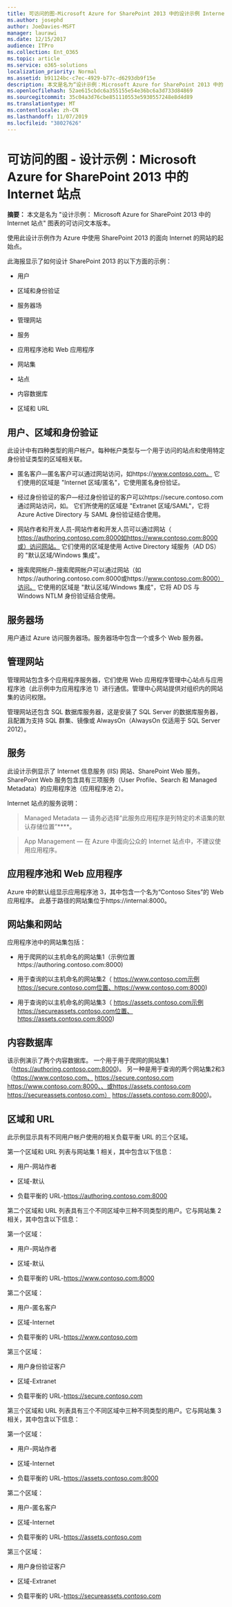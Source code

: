 ```yaml
---
title: 可访问的图-Microsoft Azure for SharePoint 2013 中的设计示例 Internet 网站
ms.author: josephd
author: JoeDavies-MSFT
manager: laurawi
ms.date: 12/15/2017
audience: ITPro
ms.collection: Ent_O365
ms.topic: article
ms.service: o365-solutions
localization_priority: Normal
ms.assetid: b91124bc-c7ec-4929-b77c-d6293db9f15e
description: 本文是名为“设计示例：Microsoft Azure for SharePoint 2013 中的 Internet 站点”的图的可访问文本版本。
ms.openlocfilehash: 52ae615cbdc6a355155e54e36bc6a3d733d84869
ms.sourcegitcommit: 35c04a3d76cbe851110553e5930557248e8d4d89
ms.translationtype: MT
ms.contentlocale: zh-CN
ms.lasthandoff: 11/07/2019
ms.locfileid: "38027626"
---
```

# <a name="accessible-diagram---design-sample-internet-sites-in-microsoft-azure-for-sharepoint-2013"></a>可访问的图 - 设计示例：Microsoft Azure for SharePoint 2013 中的 Internet 站点

**摘要：** 本文是名为 "设计示例： Microsoft Azure for SharePoint 2013 中的 Internet 站点" 图表的可访问文本版本。
  
使用此设计示例作为 Azure 中使用 SharePoint 2013 的面向 Internet 的网站的起始点。
  
此海报显示了如何设计 SharePoint 2013 的以下方面的示例：
  
- 用户
    
- 区域和身份验证
    
- 服务器场
    
- 管理网站
    
- 服务
    
- 应用程序池和 Web 应用程序
    
- 网站集
    
- 站点
    
- 内容数据库
    
- 区域和 URL
    
## <a name="users-zones-and-authentication"></a>用户、区域和身份验证

此设计中有四种类型的用户帐户。每种帐户类型与一个用于访问的站点和使用特定身份验证类型的区域相关联。  
  
- 匿名客户—匿名客户可以通过网站访问，如https://www.contoso.com。 它们使用的区域是 "Internet 区域/匿名"，它使用匿名身份验证。
    
- 经过身份验证的客户—经过身份验证的客户可以https://secure.contoso.com通过网站访问，如。 它们所使用的区域是 "Extranet 区域/SAML"，它将 Azure Active Directory 与 SAML 身份验证结合使用。
    
- 网站作者和开发人员-网站作者和开发人员可以通过网站（ https://authoring.contoso.com:8000如https://www.contoso.com:8000或）访问网站。 它们使用的区域是使用 Active Directory 域服务（AD DS）的 "默认区域/Windows 集成"。
    
- 搜索爬网帐户-搜索爬网帐户可以通过网站（如https://authoring.contoso.com:8000或https://www.contoso.com:8000）访问。 它使用的区域是 "默认区域/Windows 集成"，它将 AD DS 与 Windows NTLM 身份验证结合使用。
    
## <a name="server-farm"></a>服务器场

用户通过 Azure 访问服务器场。服务器场中包含一个或多个 Web 服务器。
  
## <a name="administration-site"></a>管理网站

管理网站包含多个应用程序服务器，它们使用 Web 应用程序管理中心站点与应用程序池（此示例中为应用程序池 1）进行通信。管理中心网站提供对组织内的网站集的访问权限。
  
管理网站还包含 SQL 数据库服务器，这是安装了 SQL Server 的数据库服务器，且配置为支持 SQL 群集、镜像或 AlwaysOn（AlwaysOn 仅适用于 SQL Server 2012）。
  
## <a name="services"></a>服务

此设计示例显示了 Internet 信息服务 (IIS) 网站、SharePoint Web 服务。SharePoint Web 服务包含具有三项服务（User Profile、Search 和 Managed Metadata）的应用程序池（应用程序池 2）。
  
Internet 站点的服务说明：
  
> Managed Metadata — 请务必选择“此服务应用程序是列特定的术语集的默认存储位置”****。
    
> App Management — 在 Azure 中面向公众的 Internet 站点中，不建议使用应用程序。
    
## <a name="application-pools-and-web-applications"></a>应用程序池和 Web 应用程序

Azure 中的默认组显示应用程序池 3，其中包含一个名为“Contoso Sites”的 Web 应用程序。 此基于路径的网站集位于https://internal:8000。
  
## <a name="site-collections-and-sites"></a>网站集和网站

应用程序池中的网站集包括：
  
- 用于爬网的以主机命名的网站集1（示例位置https://authoring.contoso.com:8000)
    
- 用于查询的以主机命名的网站集2（ https://www.contoso.com示例https://secure.contoso.com位置、https://www.contoso.com:8000)
    
- 用于查询的以主机命名的网站集3（ https://assets.contoso.com示例https://secureassets.contoso.com位置、https://assets.contoso.com:8000)
    
## <a name="content-databases"></a>内容数据库

该示例演示了两个内容数据库。 一个用于用于爬网的网站集1（https://authoring.contoso.com:8000)。 另一种是用于查询的两个网站集2和3（https://www.contoso.com、 https://secure.contoso.com https://www.contoso.com:8000、、或https://assets.contoso.com https://secureassets.contoso.com） https://assets.contoso.com:8000)。
  
## <a name="zones-and-urls"></a>区域和 URL

此示例显示具有不同用户帐户使用的相关负载平衡 URL 的三个区域。  
  
第一个区域和 URL 列表与网站集 1 相关，其中包含以下信息：
  
- 用户-网站作者
    
- 区域-默认
    
- 负载平衡的 URL-https://authoring.contoso.com:8000
    
第二个区域和 URL 列表具有三个不同区域中三种不同类型的用户。它与网站集 2 相关，其中包含以下信息：
  
第一个区域：
  
- 用户-网站作者
    
- 区域-默认
    
- 负载平衡的 URL-https://www.contoso.com:8000
    
第二个区域：
  
- 用户-匿名客户
    
- 区域-Internet
    
- 负载平衡的 URL-https://www.contoso.com
    
第三个区域：
  
- 用户身份验证客户
    
- 区域-Extranet
    
- 负载平衡的 URL-https://secure.contoso.com
    
第三个区域和 URL 列表具有三个不同区域中三种不同类型的用户。它与网站集 3 相关，其中包含以下信息：
  
第一个区域：
  
- 用户-网站作者
    
- 区域-Internet
    
- 负载平衡的 URL-https://assets.contoso.com:8000
    
第二个区域：
  
- 用户-匿名客户
    
- 区域-Internet
    
- 负载平衡的 URL-https://assets.contoso.com
    
第三个区域：
  
- 用户身份验证客户
    
- 区域-Extranet
    
- 负载平衡的 URL-https://secureassets.contoso.com
    

